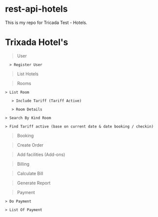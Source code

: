 # rest-api-hotels
This is my repo for Tricada Test - Hotels. 

Trixada Hotel's
=============
> User 

      > Register User
   
> List Hotels

> Rooms 

    > List Room 
    
       > Include Tariff (Tariff Active)
       
       > Room Details
       
    > Search By Kind Room 
    
    > Find Tariff active (base on current date & date booking / checkin)
    
> Booking 

   > Create Order 
   
   > Add facilities (Add-ons)
   
> Billing 

   > Calculate Bill
   
   > Generate Report 
   
> Payment

    > Do Payment 
    
    > List Of Payment
